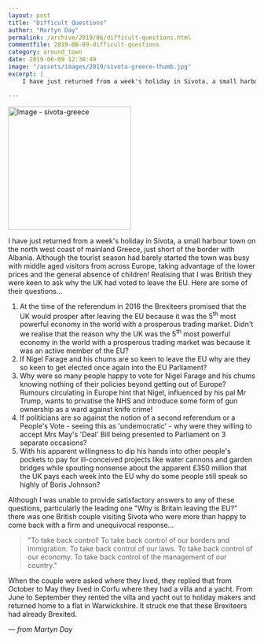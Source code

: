 ```yaml
---
layout: post
title: "Difficult Questions"
author: "Martyn Day"
permalink: /archive/2019/06/difficult-questions.html
commentfile: 2019-06-09-difficult-questions
category: around_town
date: 2019-06-09 12:38:49
image: "/assets/images/2019/sivota-greece-thumb.jpg"
excerpt: |
    I have just returned from a week's holiday in Sivota, a small harbour town on the north west coast of mainland Greece, just short of the border with Albania. Although the tourist season had barely started the town was busy with middle aged visitors from across Europe, taking advantage of the lower prices and the general absence of children! Realising that I was British they were keen to ask why the UK had voted to leave the EU. Here are some of their questions...

---
```

<a href="/assets/images/2019/sivota-greece.jpg" title="Click for a larger image"><img src="/assets/images/2019/sivota-greece-thumb.jpg" width="250" alt="Image - sivota-greece"  class="photo right"/></a>

I have just returned from a week's holiday in Sivota, a small harbour town on the north west coast of mainland Greece, just short of the border with Albania. Although the tourist season had barely started the town was busy with middle aged visitors from across Europe, taking advantage of the lower prices and the general absence of children! Realising that I was British they were keen to ask why the UK had voted to leave the EU. Here are some of their questions...

1. At the time of the referendum in 2016 the Brexiteers promised that the UK would prosper after leaving the EU because it was the 5<sup>th</sup> most powerful economy in the world with a prosperous trading market. Didn't we realise that the reason why the UK was the 5<sup>th</sup> most powerful economy in the world with a prosperous trading market was because it was an active member of the EU?
2. If Nigel Farage and his chums are so keen to leave the EU why are they so keen to get elected once again into the EU Parliament?
3. Why were so many people happy to vote for Nigel Farage and his chums knowing nothing of their policies beyond getting out of Europe? Rumours circulating in Europe hint that Nigel, influenced by his pal Mr Trump, wants to privatise the NHS and introduce some form of gun ownership as a ward against knife crime!
4. If politicians are so against the notion of a second referendum or a People's Vote - seeing this as 'undemocratic' - why were they willing to accept Mrs May's 'Deal' Bill being presented to Parliament on 3 separate occasions?
5. With his apparent willingness to dip his hands into other people's pockets to pay for ill-conceived projects like water cannons and garden bridges while spouting nonsense about the apparent &pound;350 million that the UK pays each week into the EU why do some people still speak so highly of Boris Johnson?

Although I was unable to provide satisfactory answers to any of these questions, particularly the leading one "Why is Britain leaving the EU?" there was one British couple visiting Sivota who were more than happy to come back with a firm and unequivocal response...

> "To take back control! To take back control of our borders and immigration. To take back control of our laws. To take back control of our economy. To take back control of the management of our country."

When the couple were asked where they lived, they replied that from October to May they lived in Corfu where they had a villa and a yacht. From June to September they rented the villa and yacht out to holiday makers and returned home to a flat in Warwickshire.  It struck me that these Brexiteers had already Brexited.

<cite>&mdash; from Martyn Day</cite>
